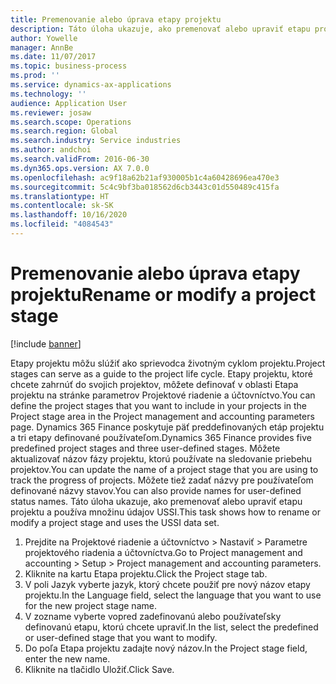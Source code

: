 ```yaml
---
title: Premenovanie alebo úprava etapy projektu
description: Táto úloha ukazuje, ako premenovať alebo upraviť etapu projektu.
author: Yowelle
manager: AnnBe
ms.date: 11/07/2017
ms.topic: business-process
ms.prod: ''
ms.service: dynamics-ax-applications
ms.technology: ''
audience: Application User
ms.reviewer: josaw
ms.search.scope: Operations
ms.search.region: Global
ms.search.industry: Service industries
ms.author: andchoi
ms.search.validFrom: 2016-06-30
ms.dyn365.ops.version: AX 7.0.0
ms.openlocfilehash: ac9f18a62b21af930005b1c4a60428696ea470e3
ms.sourcegitcommit: 5c4c9bf3ba018562d6cb3443c01d550489c415fa
ms.translationtype: HT
ms.contentlocale: sk-SK
ms.lasthandoff: 10/16/2020
ms.locfileid: "4084543"
---
```

# <a name="rename-or-modify-a-project-stage"></a><span data-ttu-id="092f2-103">Premenovanie alebo úprava etapy projektu</span><span class="sxs-lookup"><span data-stu-id="092f2-103">Rename or modify a project stage</span></span>

[!include [banner](../../includes/banner.md)]

<span data-ttu-id="092f2-104">Etapy projektu môžu slúžiť ako sprievodca životným cyklom projektu.</span><span class="sxs-lookup"><span data-stu-id="092f2-104">Project stages can serve as a guide to the project life cycle.</span></span> <span data-ttu-id="092f2-105">Etapy projektu, ktoré chcete zahrnúť do svojich projektov, môžete definovať v oblasti Etapa projektu na stránke parametrov Projektové riadenie a účtovníctvo.</span><span class="sxs-lookup"><span data-stu-id="092f2-105">You can define the project stages that you want to include in your projects in the Project stage area in the Project management and accounting parameters page.</span></span> <span data-ttu-id="092f2-106">Dynamics 365 Finance poskytuje päť preddefinovaných etáp projektu a tri etapy definované používateľom.</span><span class="sxs-lookup"><span data-stu-id="092f2-106">Dynamics 365 Finance provides five predefined project stages and three user-defined stages.</span></span> <span data-ttu-id="092f2-107">Môžete aktualizovať názov fázy projektu, ktorú používate na sledovanie priebehu projektov.</span><span class="sxs-lookup"><span data-stu-id="092f2-107">You can update the name of a project stage that you are using to track the progress of projects.</span></span> <span data-ttu-id="092f2-108">Môžete tiež zadať názvy pre používateľom definované názvy stavov.</span><span class="sxs-lookup"><span data-stu-id="092f2-108">You can also provide names for user-defined status names.</span></span> <span data-ttu-id="092f2-109">Táto úloha ukazuje, ako premenovať alebo upraviť etapu projektu a používa množinu údajov USSI.</span><span class="sxs-lookup"><span data-stu-id="092f2-109">This task shows how to rename or modify a project stage and uses the USSI data set.</span></span>

1. <span data-ttu-id="092f2-110">Prejdite na Projektové riadenie a účtovníctvo > Nastaviť > Parametre projektového riadenia a účtovníctva.</span><span class="sxs-lookup"><span data-stu-id="092f2-110">Go to Project management and accounting > Setup > Project management and accounting parameters.</span></span>
2. <span data-ttu-id="092f2-111">Kliknite na kartu Etapa projektu.</span><span class="sxs-lookup"><span data-stu-id="092f2-111">Click the Project stage tab.</span></span>
3. <span data-ttu-id="092f2-112">V poli Jazyk vyberte jazyk, ktorý chcete použiť pre nový názov etapy projektu.</span><span class="sxs-lookup"><span data-stu-id="092f2-112">In the Language field, select the language that you want to use for the new project stage name.</span></span>
4. <span data-ttu-id="092f2-113">V zozname vyberte vopred zadefinovanú alebo používateľsky definovanú etapu, ktorú chcete upraviť.</span><span class="sxs-lookup"><span data-stu-id="092f2-113">In the list, select the predefined or user-defined stage that you want to modify.</span></span> 
5. <span data-ttu-id="092f2-114">Do poľa Etapa projektu zadajte nový názov.</span><span class="sxs-lookup"><span data-stu-id="092f2-114">In the Project stage field, enter the new name.</span></span>
6. <span data-ttu-id="092f2-115">Kliknite na tlačidlo Uložiť.</span><span class="sxs-lookup"><span data-stu-id="092f2-115">Click Save.</span></span>
